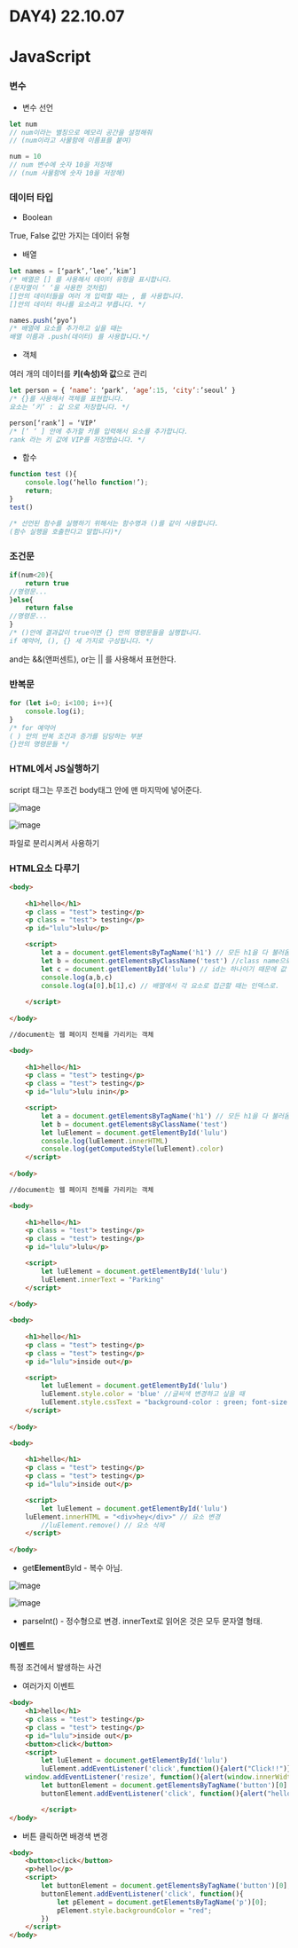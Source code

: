 # DAY4) 22.10.07

# JavaScript

### 변수

- 변수 선언

```jsx
let num
// num이라는 별칭으로 메모리 공간을 설정해줘
// (num이라고 사물함에 이름표를 붙여)
```

```jsx
num = 10
// num 변수에 숫자 10을 저장해
// (num 사물함에 숫자 10을 저장해)
```

### 데이터 타입

- Boolean

True, False 값만 가지는 데이터 유형

- 배열

```jsx
let names = [‘park’,’lee’,’kim’]
/* 배열은 [] 를 사용해서 데이터 유형을 표시합니다. 
(문자열이 ‘ ‘을 사용한 것처럼)
[]안의 데이터들을 여러 개 입력할 때는 , 를 사용합니다.
[]안의 데이터 하나를 요소라고 부릅니다. */

names.push(‘pyo’)
/* 배열에 요소를 추가하고 싶을 때는
배열 이름과 .push(데이터) 를 사용합니다.*/
```

- 객체

여러 개의 데이터를 **키(속성)와 값**으로 관리

```jsx
let person = { ‘name’: ‘park’, ‘age’:15, ‘city’:’seoul’ }
/* {}를 사용해서 객체를 표현합니다.
요소는 ‘키’ : 값 으로 저장합니다. */ 

person[‘rank’] = ‘VIP’
/* [‘ ‘ ] 안에 추가할 키를 입력해서 요소를 추가합니다.
rank 라는 키 값에 VIP를 저장했습니다. */ 
```

- 함수

```jsx
function test (){
	console.log(‘hello function!’);
	return;
}
test() 

/* 선언된 함수를 실행하기 위해서는 함수명과 ()를 같이 사용합니다.
(함수 실행을 호출한다고 말합니다)*/
```

### 조건문

```jsx
if(num<20){
	return true 
//명령문... 
}else{
	return false 
//명령문...
}
/* ()안에 결과값이 true이면 {} 안의 명령문들을 실행합니다.
if 예약어, (), {} 세 가지로 구성됩니다. */ 
```

and는 &&(앤퍼센트), or는 || 를 사용해서 표현한다. 

### 반복문

```jsx
for (let i=0; i<100; i++){ 
	console.log(i);
}
/* for 예약어
( ) 안의 반복 조건과 증가를 담당하는 부분
{}안의 명령문들 */
```

### HTML에서 JS실행하기

script 태그는 무조건 body태그 안에 맨 마지막에 넣어준다.

![image](https://user-images.githubusercontent.com/95389515/194595210-3f202105-1aa7-452c-9406-efa46a0d54b3.png)

![image](https://user-images.githubusercontent.com/95389515/194595285-159ebcaa-2781-4d00-8ce3-54e04c7f1422.png)

파일로 분리시켜서 사용하기

### HTML요소 다루기

```html
<body>
    
    <h1>hello</h1>
    <p class = "test"> testing</p>
    <p class = "test"> testing</p>
    <p id="lulu">lulu</p> 

    <script>
        let a = document.getElementsByTagName('h1') // 모든 h1을 다 불러옴. 배열의 형태. 
        let b = document.getElementsByClassName('test') //class name으로 불러옴. 배열 반환.
        let c = document.getElementById('lulu') // id는 하나이기 때문에 값 자체로 저장. 
        console.log(a,b,c)
        console.log(a[0],b[1],c) // 배열에서 각 요소로 접근할 때는 인덱스로.
    
    </script>
    
</body>

//document는 웹 페이지 전체를 가리키는 객체 
```

```html
<body>
    
    <h1>hello</h1>
    <p class = "test"> testing</p>
    <p class = "test"> testing</p>
    <p id="lulu">lulu inin</p> 

    <script>
        let a = document.getElementsByTagName('h1') // 모든 h1을 다 불러옴. 배열의 형태. 
        let b = document.getElementsByClassName('test')
        let luElement = document.getElementById('lulu')
        console.log(luElement.innerHTML)
        console.log(getComputedStyle(luElement).color)
    </script>
    
</body>

//document는 웹 페이지 전체를 가리키는 객체 
```

```html
<body>
    
    <h1>hello</h1>
    <p class = "test"> testing</p>
    <p class = "test"> testing</p>
    <p id="lulu">lulu</p> 

    <script>
        let luElement = document.getElementById('lulu')
        luElement.innerText = "Parking" 
    </script>
    
</body>
```

```html
<body>
    
    <h1>hello</h1>
    <p class = "test"> testing</p>
    <p class = "test"> testing</p>
    <p id="lulu">inside out</p> 

    <script>
        let luElement = document.getElementById('lulu')
        luElement.style.color = 'blue' //글씨색 변경하고 싶을 때 
        luElement.style.cssText = "background-color : green; font-size:20px;" // 여러개를 동시에 변경할 때 
    </script>
    
</body>
```

```html
<body>
    
    <h1>hello</h1>
    <p class = "test"> testing</p>
    <p class = "test"> testing</p>
    <p id="lulu">inside out</p> 

    <script>
        let luElement = document.getElementById('lulu')
	luElement.innerHTML = "<div>hey</div>" // 요소 변경
        //luElement.remove() // 요소 삭제 
    </script>
    
</body>
```

- get**Element**ById - 복수 아님.


![image](https://user-images.githubusercontent.com/95389515/194595352-29733853-9c56-4b61-8980-2e83e623557e.png)

![image](https://user-images.githubusercontent.com/95389515/194595407-86d92d67-2cf4-47fa-afef-59d3c985ec50.png)

- parseInt() - 정수형으로 변경. innerText로 읽어온 것은 모두 문자열 형태.


### 이벤트

특정 조건에서 발생하는 사건 

- 여러가지 이벤트

```html
<body>
    <h1>hello</h1>
    <p class = "test"> testing</p>
    <p class = "test"> testing</p>
    <p id="lulu">inside out</p> 
    <button>click</button>
    <script>
        let luElement = document.getElementById('lulu')
        luElement.addEventListener('click',function(){alert("Click!!")}) // 클릭할 때 
	window.addEventListener('resize', function(){alert(window.innerWidth)}) //윈도우 사이즈 변경할 때 
    	let buttonElement = document.getElementsByTagName('button')[0]
        buttonElement.addEventListener('click', function(){alert("hello!")}) // 버튼 클릭하면 알림. 

		</script>
</body>
```

- 버튼 클릭하면 배경색 변경

```html
<body>
    <button>click</button>
    <p>hello</p>
    <script>
        let buttonElement = document.getElementsByTagName('button')[0];
        buttonElement.addEventListener('click', function(){
    		let pElement = document.getElementsByTagName('p')[0];
    		pElement.style.backgroundColor = "red";
        })
    </script>
</body>
```
